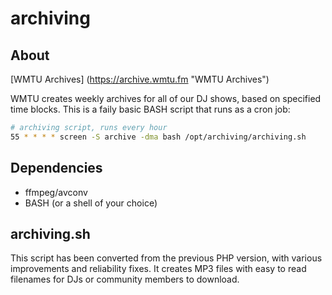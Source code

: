 archiving
====

About
----

[WMTU Archives] (https://archive.wmtu.fm "WMTU Archives")

WMTU creates weekly archives for all of our DJ shows, based on specified time blocks.
This is a faily basic BASH script that runs as a cron job:
```bash
# archiving script, runs every hour
55 * * * * screen -S archive -dma bash /opt/archiving/archiving.sh
```

Dependencies
----

* ffmpeg/avconv
* BASH (or a shell of your choice)

archiving.sh
----

This script has been converted from the previous PHP version, with various improvements and reliability fixes.
It creates MP3 files with easy to read filenames for DJs or community members to download.
